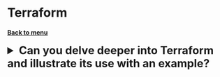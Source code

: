 <h1>Terraform</h1> 
<h4> 

[Back to menu](../Menu.md)

</h4>

[//]: # (Can you delve deeper into Terraform 
        and illustrate its use with an example?)
<details>
    <summary style="font-size: 25px;">
        <b>
            Can you delve deeper into Terraform 
            and illustrate its use with an example?
        </b>
    </summary>
<br>

Terraform is a popular Infrastructure as Code (IaC) tool 
that allows you to define and provide data center infrastructure 
using a declarative configuration language.

Terraform uses text files, often referred to as "Terraform files" 
or "Terraform configurations," 
which describe the desired state of the infrastructure.

```hcl
provider "aws" {
  region = "us-east-1"
}

resource "aws_s3_bucket" "bucket" {
  bucket = "terraform-bucket-example"
  acl    = "private"

  tags = {
    Managed = "Terraform"
  }
}
```

After writing the script, running `terraform init` sets up
the Terraform working directory. 
Next, `terraform plan` lets you visualize what changes will be made, 
and `terraform apply` performs those changes. 
To delete the created resources, `terraform destroy` would be used.

In what situation must use: 
Whenever the requirement is to manage a wide range of service providers, 
or the need for unifying cloud service architectures or 
when a repeatable infrastructure setup is essential, Terraform comes to rescue.

Why better than analogs: Terraform shines in multi-cloud environments. 
The ability to handle complex dependencies visually is one of 
Terraform's distinctive features compared to other IaC tools.

Pros:
1. Cloud-agnostic approach facilitates the management of diverse resources.
2. Terraform configuration files are easy-to-understand and 
self-document the infrastructure.
3. Ability to preview changes before actual execution ensures safer deployments.

Cons:
1. Managing remote state (json file with changes) can be complicated, 
and resource dependencies can sometimes be difficult to handle.
2. Unique syntax used

</details>
<br>